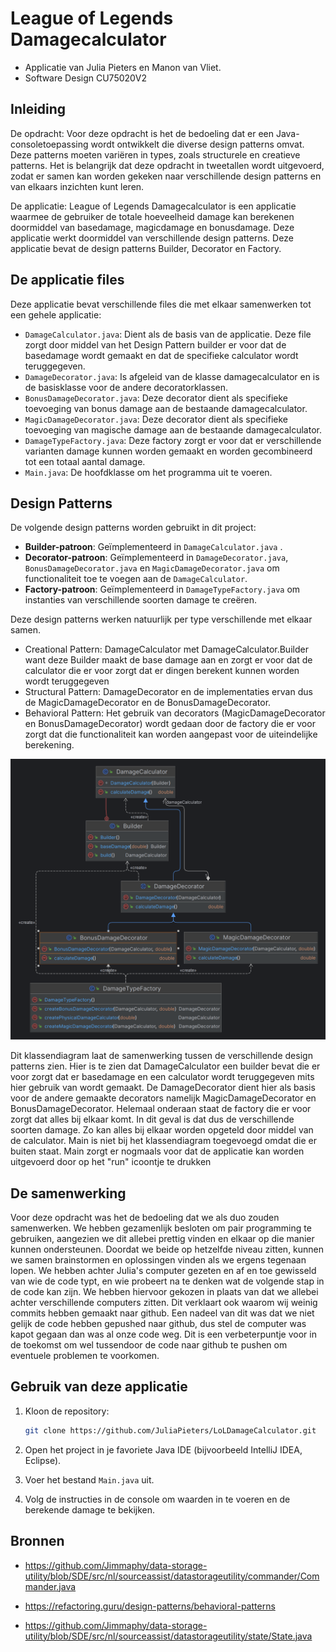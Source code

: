 # League of Legends Damagecalculator

- Applicatie van Julia Pieters en Manon van Vliet.
- Software Design CU75020V2

## Inleiding

De opdracht:
Voor deze opdracht is het de bedoeling dat er een Java-consoletoepassing wordt ontwikkelt die diverse design patterns omvat. Deze patterns moeten variëren in types, zoals structurele en creatieve patterns. Het is belangrijk dat deze opdracht in tweetallen wordt uitgevoerd, zodat er samen kan worden gekeken naar verschillende design patterns en van elkaars inzichten kunt leren.

De applicatie: League of Legends Damagecalculator is een applicatie waarmee de gebruiker de totale hoeveelheid damage kan berekenen doormiddel van basedamage, magicdamage en bonusdamage. Deze applicatie werkt doormiddel van verschillende design patterns. Deze applicatie bevat de design patterns Builder, Decorator en Factory.

## De applicatie files

Deze applicatie bevat verschillende files die met elkaar samenwerken tot een gehele applicatie:

- `DamageCalculator.java`: Dient als de basis van de applicatie. Deze file zorgt door middel van het Design Pattern builder er voor dat de basedamage wordt gemaakt en dat de specifieke calculator wordt teruggegeven.
- `DamageDecorator.java`: Is afgeleid van de klasse damagecalculator en is de basisklasse voor de andere decoratorklassen.
- `BonusDamageDecorator.java`: Deze decorator dient als specifieke toevoeging van bonus damage aan de bestaande damagecalculator.
- `MagicDamageDecorator.java`: Deze decorator dient als specifieke toevoeging van magische damage aan de bestaande damagecalculator.
- `DamageTypeFactory.java`: Deze factory zorgt er voor dat er verschillende varianten damage kunnen worden gemaakt en worden gecombineerd tot een totaal aantal damage.
- `Main.java`: De hoofdklasse om het programma uit te voeren.

## Design Patterns

De volgende design patterns worden gebruikt in dit project:

- **Builder-patroon**: Geïmplementeerd in `DamageCalculator.java` .
- **Decorator-patroon**: Geïmplementeerd in `DamageDecorator.java`, `BonusDamageDecorator.java` en `MagicDamageDecorator.java` om functionaliteit toe te voegen aan de `DamageCalculator`.
- **Factory-patroon**: Geïmplementeerd in `DamageTypeFactory.java` om instanties van verschillende soorten damage te creëren.

Deze design patterns werken natuurlijk per type verschillende met elkaar samen.
- Creational Pattern: DamageCalculator met DamageCalculator.Builder want deze Builder maakt de base damage aan en zorgt er voor dat de calculator die er voor zorgt dat er dingen berekent kunnen worden wordt teruggegeven
- Structural Pattern: DamageDecorator en de implementaties ervan dus de MagicDamageDecorator en de BonusDamageDecorator.
- Behavioral Pattern: Het gebruik van decorators (MagicDamageDecorator en BonusDamageDecorator) wordt gedaan door de factory die er voor zorgt dat die functionaliteit kan worden aangepast voor de uiteindelijke berekening.

![classdiagram.png](src%2Fclassdiagram.png)

Dit klassendiagram laat de samenwerking tussen de verschillende design patterns zien. Hier is te zien dat DamageCalculator een builder bevat die er voor zorgt dat er basedamage en een calculator wordt teruggegeven mits hier gebruik van wordt gemaakt. De DamageDecorator dient hier als basis voor de andere gemaakte decorators namelijk MagicDamageDecorator en BonusDamageDecorator. Helemaal onderaan staat de factory die er voor zorgt dat alles bij elkaar komt. In dit geval is dat dus de verschillende soorten damage. Zo kan alles bij elkaar worden opgeteld door middel van de calculator. Main is niet bij het klassendiagram toegevoegd omdat die er buiten staat. Main zorgt er nogmaals voor dat de applicatie kan worden uitgevoerd door op het "run" icoontje te drukken

## De samenwerking
Voor deze opdracht was het de bedoeling dat we als duo zouden samenwerken. We hebben gezamenlijk besloten om pair programming te gebruiken, aangezien we dit allebei prettig vinden en elkaar op die manier kunnen ondersteunen. Doordat we beide op hetzelfde niveau zitten, kunnen we samen brainstormen en oplossingen vinden als we ergens tegenaan lopen. We hebben achter Julia's computer gezeten en af en toe gewisseld van wie de code typt, en wie probeert na te denken wat de volgende stap in de code kan zijn. We hebben hiervoor gekozen in plaats van dat we allebei achter verschillende computers zitten. Dit verklaart ook waarom wij weinig commits hebben gemaakt naar github. Een nadeel van dit was dat we niet gelijk de code hebben gepushed naar github, dus stel de computer was kapot gegaan dan was al onze code weg. Dit is een verbeterpuntje voor in de toekomst om wel tussendoor de code naar github te pushen om eventuele problemen te voorkomen.




## Gebruik van deze applicatie

1. Kloon de repository:

    ```bash
    git clone https://github.com/JuliaPieters/LoLDamageCalculator.git
    ```

2. Open het project in je favoriete Java IDE (bijvoorbeeld IntelliJ IDEA, Eclipse).

3. Voer het bestand `Main.java` uit.

4. Volg de instructies in de console om waarden in te voeren en de berekende damage te bekijken.


## Bronnen
- https://github.com/Jimmaphy/data-storage-utility/blob/SDE/src/nl/sourceassist/datastorageutility/commander/Commander.java

- https://refactoring.guru/design-patterns/behavioral-patterns

- https://github.com/Jimmaphy/data-storage-utility/blob/SDE/src/nl/sourceassist/datastorageutility/state/State.java